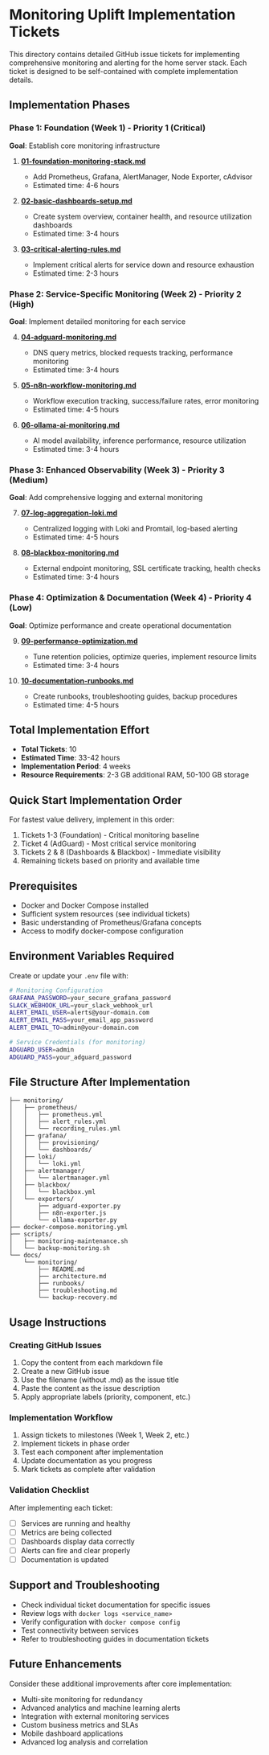 # Monitoring Uplift Implementation Tickets

This directory contains detailed GitHub issue tickets for implementing comprehensive monitoring and alerting for the home server stack. Each ticket is designed to be self-contained with complete implementation details.

## Implementation Phases

### Phase 1: Foundation (Week 1) - Priority 1 (Critical)
**Goal**: Establish core monitoring infrastructure

1. **[01-foundation-monitoring-stack.md](01-foundation-monitoring-stack.md)**
   - Add Prometheus, Grafana, AlertManager, Node Exporter, cAdvisor
   - Estimated time: 4-6 hours

2. **[02-basic-dashboards-setup.md](02-basic-dashboards-setup.md)**
   - Create system overview, container health, and resource utilization dashboards
   - Estimated time: 3-4 hours

3. **[03-critical-alerting-rules.md](03-critical-alerting-rules.md)**
   - Implement critical alerts for service down and resource exhaustion
   - Estimated time: 2-3 hours

### Phase 2: Service-Specific Monitoring (Week 2) - Priority 2 (High)
**Goal**: Implement detailed monitoring for each service

4. **[04-adguard-monitoring.md](04-adguard-monitoring.md)**
   - DNS query metrics, blocked requests tracking, performance monitoring
   - Estimated time: 3-4 hours

5. **[05-n8n-workflow-monitoring.md](05-n8n-workflow-monitoring.md)**
   - Workflow execution tracking, success/failure rates, error monitoring
   - Estimated time: 4-5 hours

6. **[06-ollama-ai-monitoring.md](06-ollama-ai-monitoring.md)**
   - AI model availability, inference performance, resource utilization
   - Estimated time: 3-4 hours

### Phase 3: Enhanced Observability (Week 3) - Priority 3 (Medium)
**Goal**: Add comprehensive logging and external monitoring

7. **[07-log-aggregation-loki.md](07-log-aggregation-loki.md)**
   - Centralized logging with Loki and Promtail, log-based alerting
   - Estimated time: 4-5 hours

8. **[08-blackbox-monitoring.md](08-blackbox-monitoring.md)**
   - External endpoint monitoring, SSL certificate tracking, health checks
   - Estimated time: 3-4 hours

### Phase 4: Optimization & Documentation (Week 4) - Priority 4 (Low)
**Goal**: Optimize performance and create operational documentation

9. **[09-performance-optimization.md](09-performance-optimization.md)**
   - Tune retention policies, optimize queries, implement resource limits
   - Estimated time: 3-4 hours

10. **[10-documentation-runbooks.md](10-documentation-runbooks.md)**
    - Create runbooks, troubleshooting guides, backup procedures
    - Estimated time: 4-5 hours

## Total Implementation Effort
- **Total Tickets**: 10
- **Estimated Time**: 33-42 hours
- **Implementation Period**: 4 weeks
- **Resource Requirements**: 2-3 GB additional RAM, 50-100 GB storage

## Quick Start Implementation Order

For fastest value delivery, implement in this order:
1. Tickets 1-3 (Foundation) - Critical monitoring baseline
2. Ticket 4 (AdGuard) - Most critical service monitoring
3. Tickets 2 & 8 (Dashboards & Blackbox) - Immediate visibility
4. Remaining tickets based on priority and available time

## Prerequisites
- Docker and Docker Compose installed
- Sufficient system resources (see individual tickets)
- Basic understanding of Prometheus/Grafana concepts
- Access to modify docker-compose configuration

## Environment Variables Required
Create or update your `.env` file with:
```bash
# Monitoring Configuration
GRAFANA_PASSWORD=your_secure_grafana_password
SLACK_WEBHOOK_URL=your_slack_webhook_url
ALERT_EMAIL_USER=alerts@your-domain.com
ALERT_EMAIL_PASS=your_email_app_password
ALERT_EMAIL_TO=admin@your-domain.com

# Service Credentials (for monitoring)
ADGUARD_USER=admin
ADGUARD_PASS=your_adguard_password
```

## File Structure After Implementation
```
├── monitoring/
│   ├── prometheus/
│   │   ├── prometheus.yml
│   │   ├── alert_rules.yml
│   │   └── recording_rules.yml
│   ├── grafana/
│   │   ├── provisioning/
│   │   └── dashboards/
│   ├── loki/
│   │   └── loki.yml
│   ├── alertmanager/
│   │   └── alertmanager.yml
│   ├── blackbox/
│   │   └── blackbox.yml
│   └── exporters/
│       ├── adguard-exporter.py
│       ├── n8n-exporter.js
│       └── ollama-exporter.py
├── docker-compose.monitoring.yml
├── scripts/
│   ├── monitoring-maintenance.sh
│   └── backup-monitoring.sh
└── docs/
    └── monitoring/
        ├── README.md
        ├── architecture.md
        ├── runbooks/
        ├── troubleshooting.md
        └── backup-recovery.md
```

## Usage Instructions

### Creating GitHub Issues
1. Copy the content from each markdown file
2. Create a new GitHub issue
3. Use the filename (without .md) as the issue title
4. Paste the content as the issue description
5. Apply appropriate labels (priority, component, etc.)

### Implementation Workflow
1. Assign tickets to milestones (Week 1, Week 2, etc.)
2. Implement tickets in phase order
3. Test each component after implementation
4. Update documentation as you progress
5. Mark tickets as complete after validation

### Validation Checklist
After implementing each ticket:
- [ ] Services are running and healthy
- [ ] Metrics are being collected
- [ ] Dashboards display data correctly
- [ ] Alerts can fire and clear properly
- [ ] Documentation is updated

## Support and Troubleshooting
- Check individual ticket documentation for specific issues
- Review logs with `docker logs <service_name>`
- Verify configuration with `docker compose config`
- Test connectivity between services
- Refer to troubleshooting guides in documentation tickets

## Future Enhancements
Consider these additional improvements after core implementation:
- Multi-site monitoring for redundancy
- Advanced analytics and machine learning alerts
- Integration with external monitoring services
- Custom business metrics and SLAs
- Mobile dashboard applications
- Advanced log analysis and correlation